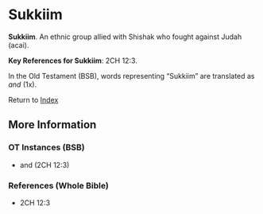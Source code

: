 # Sukkiim
**Sukkiim**. 
An ethnic group allied with Shishak who fought against Judah (acai). 


**Key References for Sukkiim**: 
2CH 12:3. 


In the Old Testament (BSB), words representing “Sukkiim” are translated as 
*and* (1x). 




Return to [Index](00-Index.md)

## More Information

### OT Instances (BSB)

* and (2CH 12:3)



### References (Whole Bible)

* 2CH 12:3



